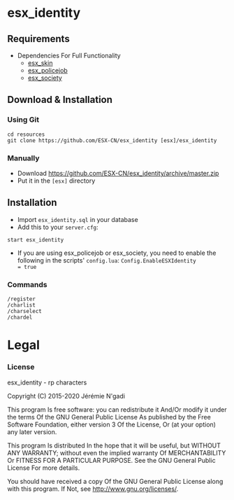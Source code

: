 # esx_identity

## Requirements
* Dependencies For Full Functionality
  * [esx_skin](https://github.com/ESX-CN/esx_skin)
  * [esx_policejob](https://github.com/ESX-CN/esx_policejob)
  * [esx_society](https://github.com/ESX-CN/esx_society)

## Download & Installation

### Using Git
```
cd resources
git clone https://github.com/ESX-CN/esx_identity [esx]/esx_identity
```

### Manually
- Download https://github.com/ESX-CN/esx_identity/archive/master.zip
- Put it in the `[esx]` directory

## Installation
- Import `esx_identity.sql` in your database
- Add this to your `server.cfg`:

```
start esx_identity
```

- If you are using esx_policejob or esx_society, you need to enable the following in the scripts' `config.lua`:
```Config.EnableESXIdentity          = true```

### Commands
```
/register
/charlist
/charselect
/chardel
```

# Legal
### License
esx_identity - rp characters

Copyright (C) 2015-2020 Jérémie N'gadi

This program Is free software: you can redistribute it And/Or modify it under the terms Of the GNU General Public License As published by the Free Software Foundation, either version 3 Of the License, Or (at your option) any later version.

This program Is distributed In the hope that it will be useful, but WITHOUT ANY WARRANTY; without even the implied warranty Of MERCHANTABILITY Or FITNESS FOR A PARTICULAR PURPOSE. See the GNU General Public License For more details.

You should have received a copy Of the GNU General Public License along with this program. If Not, see http://www.gnu.org/licenses/.

